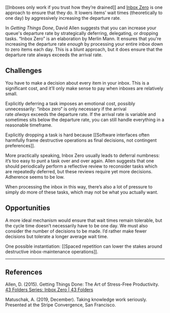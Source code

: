 [[Inboxes only work if you trust how they’re drained]] and [Inbox Zero](http://www.43folders.com/izero) is one approach to ensure that they do. It lowers items’ wait times (theoretically to one day) by aggressively increasing the departure rate.

In _Getting Things Done_, David Allen suggests that you can increase your queue's departure rate by strategically deferring, delegating, or dropping tasks. “Inbox Zero” is an elaboration by Merlin Mann. It ensures that you're increasing the departure rate _enough_ by processing your entire inbox down to zero items each day. This is a blunt approach, but it does ensure that the departure rate always exceeds the arrival rate.

## Challenges

You have to make a decision about every item in your inbox. This is a significant cost, and it’ll only make sense to pay when inboxes are relatively small.

Explicitly deferring a task imposes an emotional cost, possibly unnecessarily: “inbox zero” is only necessary if the arrival rate _always_ exceeds the departure rate. If the arrival rate is variable and sometimes sits below the departure rate, you can still handle everything in a reasonable timeframe.

Explicitly dropping a task is hard because [[Software interfaces often harmfully frame destructive operations as final decisions, not contingent preferences]].

More practically speaking, Inbox Zero usually leads to deferral numbness: it’s too easy to punt a task over and over again. Allen suggests that one should periodically perform a reflective review to reconsider tasks which are repeatedly deferred, but these reviews require yet more decisions. Adherence seems to be low.

When processing the inbox in this way, there’s also a lot of pressure to simply _do_ more of these tasks, which may not be what you actually want.

## Opportunities

A more ideal mechanism would ensure that wait times remain tolerable, but the cycle time doesn’t necessarily have to be one day. We must also consider the number of decisions to be made. I’d rather make fewer decisions but tolerate a longer average wait time.

One possible instantiation: [[Spaced repetition can lower the stakes around destructive inbox-maintenance operations]].

---

## References

Allen, D. (2015). Getting Things Done: The Art of Stress-Free Productivity.  
[43 Folders Series: Inbox Zero | 43 Folders](http://www.43folders.com/izero)

Matuschak, A. (2019, December). Taking knowledge work seriously. Presented at the Stripe Convergence, San Francisco.